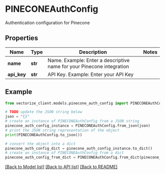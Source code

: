 # PINECONEAuthConfig

Authentication configuration for Pinecone

## Properties

Name | Type | Description | Notes
------------ | ------------- | ------------- | -------------
**name** | **str** | Name. Example: Enter a descriptive name for your Pinecone integration | 
**api_key** | **str** | API Key. Example: Enter your API Key | 

## Example

```python
from vectorize_client.models.pinecone_auth_config import PINECONEAuthConfig

# TODO update the JSON string below
json = "{}"
# create an instance of PINECONEAuthConfig from a JSON string
pinecone_auth_config_instance = PINECONEAuthConfig.from_json(json)
# print the JSON string representation of the object
print(PINECONEAuthConfig.to_json())

# convert the object into a dict
pinecone_auth_config_dict = pinecone_auth_config_instance.to_dict()
# create an instance of PINECONEAuthConfig from a dict
pinecone_auth_config_from_dict = PINECONEAuthConfig.from_dict(pinecone_auth_config_dict)
```
[[Back to Model list]](../README.md#documentation-for-models) [[Back to API list]](../README.md#documentation-for-api-endpoints) [[Back to README]](../README.md)


